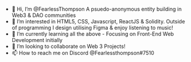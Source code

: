 - 👋 Hi, I’m @FearlessThompson A psuedo-anonymous entity building in Web3 & DAO communities
- 👀 I’m interested in HTML5, CSS, Javascript, ReactJS & Solidity. Outside of programming I design utilising Figma & enjoy listening to music!
- 🌱 I’m currently learning all the above - Focusing on Front-End Web Development initially
- 💞️ I’m looking to collaborate on Web 3 Projects!
- 📫 How to reach me on Discord @Fearlessthompson#7510

<!---
FearlessThompson/FearlessThompson is a ✨ special ✨ repository because its `README.md` (this file) appears on your GitHub profile.
You can click the Preview link to take a look at your changes.
--->
